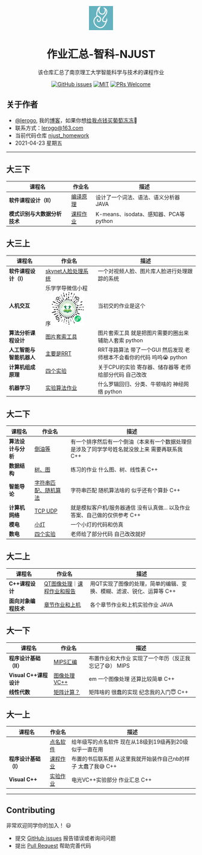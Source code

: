 <p align="center">
  <a href="https://github.com/lerogo/njust_homework">
    <img alt="作业汇总-智科-NJUST" height="64" src="./docs/_media/logo.ico">
  </a>
</p>
<h1 align="center">作业汇总-智科-NJUST</h1>

<div align="center">

该仓库汇总了南京理工大学智能科学与技术的课程作业

[![GitHub issues](https://img.shields.io/github/issues/lerogo/njust_homework.svg?style=flat-square)](https://github.com/lerogo/njust_homework/issues)
[![MIT](https://img.shields.io/dub/l/vibe-d.svg?style=flat-square)](http://opensource.org/licenses/MIT)
[![PRs Welcome](https://img.shields.io/badge/PRs-welcome-brightgreen.svg?style=flat-square)](https://github.com/lerogo/njust_homework/pulls)

</div>


## 关于作者 ##
- [@lerogo](https://github.com/lerogo/ "@lerogo"), 我的[博客](https://blog.lerogo.com/)，如果你想[给我点钱买葡萄冻冻](https://pay.lerogo.com/)🤣
- 联系方式：[lerogo@163.com](mailto:lerogo@163.com)
- 当前代码仓库 [njust_homework](https://github.com/lerogo/njust_homework)
- 2021-04-23 星期五

---

## 大三下 ##
| 课程名                    | 作业名                              | 描述                                        |
| ------------------------ | ---------------------------------- | ------------------------------------------ |
| <b>软件课程设计（Ⅱ）</b>      | [编译原理](https://github.com/lerogo/hl-compiler)   | 设计了一个词法、语法、语义分析器 JAVA |
| <b>模式识别与大数据分析技术</b>  | [课程作业](https://github.com/lerogo/shareCode/tree/master/njust_homework/patternRecognition)   | K-means、isodata、感知器、PCA等 python |

## 大三上 ##
| 课程名                    | 作业名                              | 描述                                        |
| ------------------------ | ---------------------------------- | ------------------------------------------ |
| <b>软件课程设计（Ⅰ）</b>    | [skynet人脸处理系统](https://lab.lerogo.com/skynet/)   | 一个对视频人脸、图片库人脸进行处理跟踪的系统 |
| <b>人机交互</b>            | 乐学学导微信小程序<img alt="乐学学导微信小程序" height="90" src="./docs/_media/wxxcx_logo.jpg"> | 当初交的作业是这个 |
| <b>算法分析课程设计</b>     | [图片套索工具](https://github.com/lerogo/shareCode/tree/master/njust_homework/livewire)                         | 图片套索工具 就是把图片需要的圈出来 辅助人套索 python |
| <b>人工智能与智能机器人</b>  | [主要是RRT](https://github.com/lerogo/shareCode/tree/master/njust_homework/%E4%BA%BA%E5%B7%A5%E6%99%BA%E8%83%BD%E4%B8%8E%E6%99%BA%E8%83%BD%E6%9C%BA%E5%99%A8%E4%BA%BA)                           | RRT寻路算法 带了一个GUI 然后发现 老师根本不会看你的代码 呜呜😭 python|
| <b>计算机组成原理</b>       | [四个实验](https://github.com/lerogo/shareCode/tree/master/njust_homework/%E8%AE%A1%E7%BB%84)                            | 关于CPU的实验 寄存器、储存器等 老师给部分代码 自己改改 |
| <b>机器学习</b>            | [实验算法作业](https://github.com/lerogo/shareCode/tree/master/njust_homework/%E6%9C%BA%E5%99%A8%E5%AD%A6%E4%B9%A0)                         | 什么罗辑回归、分类、牛顿啥的 神经网络 python|

## 大二下 ##
| 课程名                    | 作业名                              | 描述                                        |
| ------------------------ | ---------------------------------- | ------------------------------------------ |
| <b>算法设计与分析</b>    | [倒油等](https://github.com/lerogo/shareCode/tree/master/njust_homework/%E7%AE%97%E6%B3%95%E5%88%86%E6%9E%90%E4%B8%8E%E8%AE%BE%E8%AE%A1)   | 有一个排序然后有一个倒油（本来有一个数据处理但是涉及了同学学号姓名就没放上来 需要再联系我 C++|
| <b>数据结构</b>    | [树、图](https://github.com/lerogo/shareCode/tree/master/njust_homework/%E6%95%B0%E6%8D%AE%E7%BB%93%E6%9E%84)   | 练习的作业 什么图、树、线性表 C++|
| <b>智能导论</b>    | [字符串匹配、随机算法](https://github.com/lerogo/shareCode/tree/master/njust_homework/%E6%99%BA%E8%83%BD%E5%AF%BC%E8%AE%BA)   | 字符串匹配 随机算法啥的 似乎还有个算卦 C++|
| <b>计算机网络</b>    | [TCP UDP](https://github.com/lerogo/shareCode/tree/master/njust_homework/%E8%AE%A1%E7%AE%97%E6%9C%BA%E7%BD%91%E7%BB%9C)   | 就是模拟客户机/服务器通信 没有认真做... 以及作业答案、自己做的仅供参考 C++|
| <b>模电</b>    | [小灯](https://github.com/lerogo/shareCode/tree/master/njust_homework/%E6%A8%A1%E7%94%B5)   | 一个小灯的代码和仿真 |
| <b>数电</b>    | [四个实验](https://github.com/lerogo/shareCode/tree/master/njust_homework/%E6%95%B0%E7%94%B5)   | 老师给了部分代码 自己改改就好 |

## 大二上 ##
| 课程名                    | 作业名                              | 描述                                        |
| ------------------------ | ---------------------------------- | ------------------------------------------ |
| <b>C++课程设计</b>        | [QT图像处理](https://github.com/lerogo/qtimage)｜[课程作业和报告](https://github.com/lerogo/shareCode/tree/master/njust_homework/C++%E8%AF%BE%E8%AE%BE) | 用QT实现了图像的处理，简单的编辑、变换、模糊、滤波、锐化、运算等 C++|
| <b>面向对象编程技术</b>     | [章节作业和上机](https://github.com/lerogo/shareCode/tree/master/njust_homework/java) | 各个章节作业和上机实验作业 JAVA|

## 大一下 ##
| 课程名                    | 作业名                              | 描述                                        |
| ------------------------ | ---------------------------------- | ------------------------------------------ |
| <b>程序设计基础（Ⅱ）</b>        | [MIPS汇编](https://github.com/lerogo/shareCode/tree/master/njust_homework/mips)   | 布置作业和大作业 实现了一个年历（反正我忘记了😄） MIPS|
| <b>Visual C++课程设计</b>        | [图像处理 VC++](https://github.com/lerogo/shareCode/tree/master/njust_homework/Visualcpp_2)  | em 一个图像处理 还算比较简单 C++|
| <b>线性代数</b>        | [矩阵计算？](https://github.com/lerogo/shareCode/tree/master/njust_homework/Visualcpp_3)  | 矩阵啥的 很蠢的实现 纪念我的入门😇 C++|

## 大一上 ##
| 课程名                    | 作业名                              | 描述                                        |
| ------------------------ | ---------------------------------- | ------------------------------------------ |
|        | [点名软件](https://github.com/lerogo/RandomSampling) | 给年级写的点名软件 现在从18级到19级再到20级似乎一直在用 |
| <b>程序设计基础（Ⅰ）</b>    | [课程作业](https://github.com/LuClass/Homework19Autumn)   | 布置的书后联系题 从这里我就开始装作自己nb的样子 太蠢了我😅 C++|
| <b>Visual C++</b>        | [实验作业](https://github.com/lerogo/shareCode/tree/master/njust_homework/Visualcpp_1) | 电光VC++实验部分 作业汇总 C++|

---

## Contributing ##
非常欢迎同学你的加入！ :smiley: 

- 提交 [GitHub issues](http://github.com/lerogo/njust_homework/issues) 报告错误或者询问问题
- 提出 [Pull Request](http://github.com/lerogo/njust_homework/pulls) 帮助完善代码

